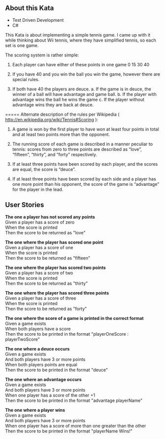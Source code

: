 ## About this Kata

- Test Driven Development
- C#

This Kata is about implementing a simple tennis game. I came up with it while thinking about Wii tennis, where they have simplified tennis, so each set is one game.

The scoring system is rather simple:

1. Each player can have either of these points in one game 0 15 30 40

2. If you have 40 and you win the ball you win the game, however there are special rules.

3. If both have 40 the players are deuce. a. If the game is in deuce, the winner of a ball will have advantage and game ball. b. If the player with advantage wins the ball he wins the game c. If the player without advantage wins they are back at deuce.

===== Alternate description of the rules per Wikipedia ( http://en.wikipedia.org/wiki/Tennis#Scoring ):

1. A game is won by the first player to have won at least four points in total and at least two points more than the opponent.

2. The running score of each game is described in a manner peculiar to tennis: scores from zero to three points are described as “love”, “fifteen”, “thirty”, and “forty” respectively.

3. If at least three points have been scored by each player, and the scores are equal, the score is “deuce”.

4. If at least three points have been scored by each side and a player has one more point than his opponent, the score of the game is “advantage” for the player in the lead.

## User Stories
**The one a player has not scored any points** </br>
Given a player has a score of zero </br>
When the score is printed </br>
Then the score to be returned as "love" </br>

**The one where the player has scored one point** </br>
Given a player has a score of one </br>
When the score is printed </br>
Then the score to be returned as "fifteen" </br>

**The one where the player has scored two points** </br>
Given a player has a score of two </br>
When the score is printed </br>
Then the score to be returned as "thirty" </br>

**The one where the player has scored three points** </br>
Given a player has a score of three </br>
When the score is printed </br>
Then the score to be returned as "forty" </br>

**The one where the score of a game is printed in the correct format** </br>
Given a game exists </br>
When both players have a score </br>
Then the score to be printed in the format "playerOneScore : playerTwoScore" </br>

**The one where a deuce occurs** </br>
Given a game exists </br>
And both players have 3 or more points </br>
When both players points are equal </br>
Then the score to be printed in the format "deuce" </br>

**The one where an advantage occurs** </br>
Given a game exists </br>
And both players have 3 or more points </br>
When one player has a score of the other +1 </br>
Then the score to be printed in the format "advantage playerName" </br>

**The one where a player wins** </br>
Given a game exists </br>
And both players have 3 or more points </br>
When one player has a score of more than one greater than the other </br>
Then the score to be printed in the format "playerName Wins!" </br>

